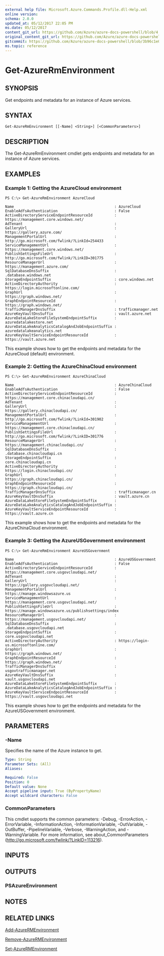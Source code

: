 ```yaml
---
external help file: Microsoft.Azure.Commands.Profile.dll-Help.xml
online version:
schema: 2.0.0
updated_at: 05/12/2017 22:05 PM
ms.date: 05/12/2017
content_git_url: https://github.com/Azure/azure-docs-powershell/blob/4.1.0/azureps-cmdlets-docs/ServiceManagement/AzureRM.Profile/v3.0.0/Get-AzureRmEnvironment.md
original_content_git_url: https://github.com/Azure/azure-docs-powershell/blob/4.1.0/azureps-cmdlets-docs/ServiceManagement/AzureRM.Profile/v3.0.0/Get-AzureRmEnvironment.md
gitcommit: https://github.com/Azure/azure-docs-powershell/blob/3b96c1e0b28fc56dfbf6de55728d5478e0d02def
ms.topic: reference
---
```


# Get-AzureRmEnvironment

## SYNOPSIS
Get endpoints and metadata for an instance of Azure services.

## SYNTAX

```
Get-AzureRmEnvironment [[-Name] <String>] [<CommonParameters>]
```

## DESCRIPTION
The Get-AzureRmEnvironment cmdlet gets endpoints and metadata for an instance of Azure services.

## EXAMPLES

### Example 1: Getting the AzureCloud environment
```
PS C:\> Get-AzureRmEnvironment AzureCloud

Name                                              : AzureCloud
EnableAdfsAuthentication                          : False
ActiveDirectoryServiceEndpointResourceId          : https://management.core.windows.net/
AdTenant                                          :
GalleryUrl                                        : https://gallery.azure.com/
ManagementPortalUrl                               : http://go.microsoft.com/fwlink/?LinkId=254433
ServiceManagementUrl                              : https://management.core.windows.net/
PublishSettingsFileUrl                            : http://go.microsoft.com/fwlink/?LinkID=301775
ResourceManagerUrl                                : https://management.azure.com/
SqlDatabaseDnsSuffix                              : .database.windows.net
StorageEndpointSuffix                             : core.windows.net
ActiveDirectoryAuthority                          : https://login.microsoftonline.com/
GraphUrl                                          : https://graph.windows.net/
GraphEndpointResourceId                           : https://graph.windows.net/
TrafficManagerDnsSuffix                           : trafficmanager.net
AzureKeyVaultDnsSuffix                            : vault.azure.net
AzureDataLakeStoreFileSystemEndpointSuffix        : azuredatalakestore.net
AzureDataLakeAnalyticsCatalogAndJobEndpointSuffix : azuredatalakeanalytics.net
AzureKeyVaultServiceEndpointResourceId            : https://vault.azure.net
```

This example shows how to get the endpoints and metadata for the AzureCloud (default) environment.

### Example 2: Getting the AzureChinaCloud environment
```
PS C:\> Get-AzureRmEnvironment AzureChinaCloud

Name                                              : AzureChinaCloud
EnableAdfsAuthentication                          : False
ActiveDirectoryServiceEndpointResourceId          : https://management.core.chinacloudapi.cn/
AdTenant                                          :
GalleryUrl                                        : https://gallery.chinacloudapi.cn/
ManagementPortalUrl                               : http://go.microsoft.com/fwlink/?LinkId=301902
ServiceManagementUrl                              : https://management.core.chinacloudapi.cn/
PublishSettingsFileUrl                            : http://go.microsoft.com/fwlink/?LinkID=301776
ResourceManagerUrl                                : https://management.chinacloudapi.cn/
SqlDatabaseDnsSuffix                              : .database.chinacloudapi.cn
StorageEndpointSuffix                             : core.chinacloudapi.cn
ActiveDirectoryAuthority                          : https://login.chinacloudapi.cn/
GraphUrl                                          : https://graph.chinacloudapi.cn/
GraphEndpointResourceId                           : https://graph.chinacloudapi.cn/
TrafficManagerDnsSuffix                           : trafficmanager.cn
AzureKeyVaultDnsSuffix                            : vault.azure.cn
AzureDataLakeStoreFileSystemEndpointSuffix        :
AzureDataLakeAnalyticsCatalogAndJobEndpointSuffix :
AzureKeyVaultServiceEndpointResourceId            : https://vault.azure.cn
```

This example shows how to get the endpoints and metadata for the AzureChinaCloud environment.

### Example 3: Getting the AzureUSGovernment environment
```
PS C:\> Get-AzureRmEnvironment AzureUSGovernment

Name                                              : AzureUSGovernment
EnableAdfsAuthentication                          : False
ActiveDirectoryServiceEndpointResourceId          : https://management.core.usgovcloudapi.net/
AdTenant                                          :
GalleryUrl                                        : https://gallery.usgovcloudapi.net/
ManagementPortalUrl                               : https://manage.windowsazure.us
ServiceManagementUrl                              : https://management.core.usgovcloudapi.net/
PublishSettingsFileUrl                            : https://manage.windowsazure.us/publishsettings/index
ResourceManagerUrl                                : https://management.usgovcloudapi.net/
SqlDatabaseDnsSuffix                              : .database.usgovcloudapi.net
StorageEndpointSuffix                             : core.usgovcloudapi.net
ActiveDirectoryAuthority                          : https://login-us.microsoftonline.com/
GraphUrl                                          : https://graph.windows.net/
GraphEndpointResourceId                           : https://graph.windows.net/
TrafficManagerDnsSuffix                           : usgovtrafficmanager.net
AzureKeyVaultDnsSuffix                            : vault.usgovcloudapi.net
AzureDataLakeStoreFileSystemEndpointSuffix        :
AzureDataLakeAnalyticsCatalogAndJobEndpointSuffix :
AzureKeyVaultServiceEndpointResourceId            : https://vault.usgovcloudapi.net
```

This example shows how to get the endpoints and metadata for the AzureUSGovernment environment.

## PARAMETERS

### -Name
Specifies the name of the Azure instance to get.

```yaml
Type: String
Parameter Sets: (All)
Aliases: 

Required: False
Position: 0
Default value: None
Accept pipeline input: True (ByPropertyName)
Accept wildcard characters: False
```

### CommonParameters
This cmdlet supports the common parameters: -Debug, -ErrorAction, -ErrorVariable, -InformationAction, -InformationVariable, -OutVariable, -OutBuffer, -PipelineVariable, -Verbose, -WarningAction, and -WarningVariable. For more information, see about_CommonParameters (http://go.microsoft.com/fwlink/?LinkID=113216).

## INPUTS

## OUTPUTS

### PSAzureEnvironment

## NOTES

## RELATED LINKS

[Add-AzureRMEnvironment]()

[Remove-AzureRMEnvironment]()

[Set-AzureRMEnvironment]()

